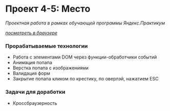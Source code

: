 # Проект 4-5: Место

*Проектная работа в рамках обучающей программы Яндекс.Практикум*

*[посмотреть в браузере](https://zhannaav.github.io/mesto/)*

### **Прорабатываемые технологии**

* Работа с элементами DOM через функции-обработчики событий
* Анимация попапа
* Верстка попапа с изображениями 
* Валидация форм
* Закрытие попапа кликом по крестику, по оверлэй, нажатием ESC

### **Задачи для доработки**
* Кроссбраузерность